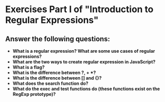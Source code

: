 # Exercises Part I of "Introduction to Regular Expressions"
## Answer the following questions:

* __What is a regular expression? What are some use cases of regular expressions?__
* __What are the two ways to create regular expression in JavaScript?__
* __What is a flag?__
* __What is the difference between ?, + *?__
* __What is the difference between [] and {}?__
* __What does the search function do?__
* __What do the exec and test functions do (these functions exist on the RegExp prototype)?__